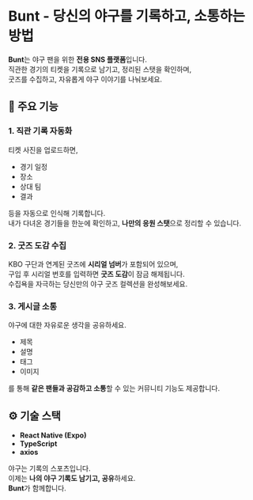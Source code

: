 # Bunt - 당신의 야구를 기록하고, 소통하는 방법

**Bunt**는 야구 팬을 위한 **전용 SNS 플랫폼**입니다.  
직관한 경기의 티켓을 기록으로 남기고, 정리된 스탯을 확인하며,  
굿즈를 수집하고, 자유롭게 야구 이야기를 나눠보세요.


## 🧢 주요 기능

### 1. 직관 기록 자동화  
티켓 사진을 업로드하면,  
- 경기 일정  
- 장소  
- 상대 팀  
- 결과  

등을 자동으로 인식해 기록합니다.  
내가 다녀온 경기들을 한눈에 확인하고, **나만의 응원 스탯**으로 정리할 수 있습니다.

### 2. 굿즈 도감 수집  
KBO 구단과 연계된 굿즈에 **시리얼 넘버**가 포함되어 있으며,  
구입 후 시리얼 번호를 입력하면 **굿즈 도감**이 잠금 해제됩니다.  
수집욕을 자극하는 당신만의 야구 굿즈 컬렉션을 완성해보세요.

### 3. 게시글 소통  
야구에 대한 자유로운 생각을 공유하세요.  
- 제목  
- 설명  
- 태그  
- 이미지  

를 통해 **같은 팬들과 공감하고 소통**할 수 있는 커뮤니티 기능도 제공합니다.


## ⚙️ 기술 스택

- **React Native (Expo)**  
- **TypeScript**  
- **axios**


야구는 기록의 스포츠입니다.  
이제는 **나의 야구 기록도 남기고, 공유**하세요.  
**Bunt**가 함께합니다.

